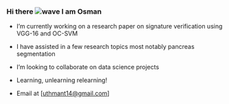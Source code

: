 ### Hi there ![wave](https://user-images.githubusercontent.com/61668807/198291877-28308e84-f91f-4f9f-aad2-46f5e0aa1c4f.gif) I am Osman

- I’m currently working on a research paper on signature verification using VGG-16 and OC-SVM

- I have assisted in a few research topics most notably pancreas segmentation

- I’m looking to collaborate on data science projects

- Learning, unlearning relearning!

- Email at [uthmant14@gmail.com]
